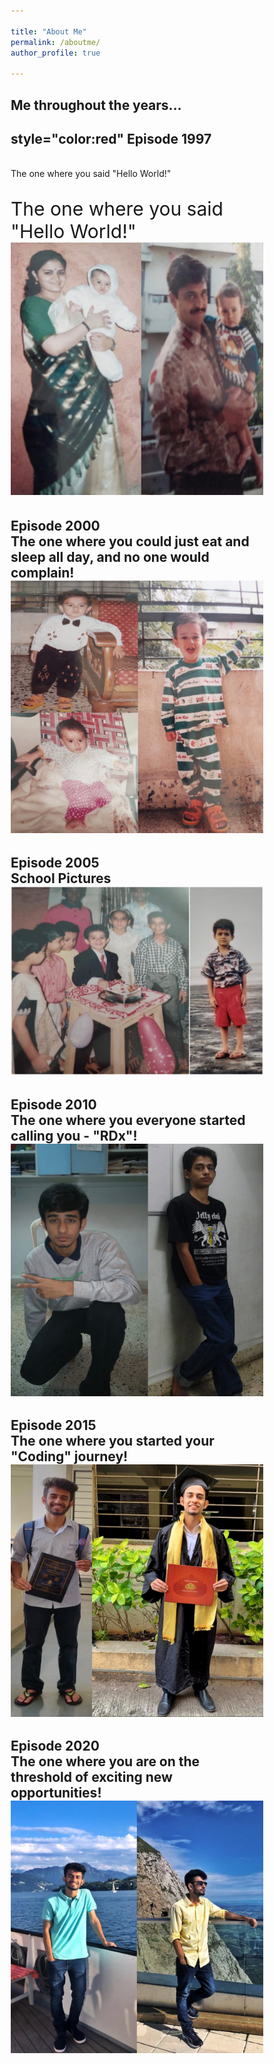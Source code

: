 ```yaml
---

title: "About Me"
permalink: /aboutme/
author_profile: true

---
```



<html>
<head>
<meta name="viewport" content="width=device-width, initial-scale=1.0">
<style>
* {
  box-sizing: border-box;
}

body {
  background-color: white;
  font-family: Helvetica, sans-serif;

}

/* The actual timeline (the vertical ruler) */
.timeline {
  position: relative;
  max-width: 1200px;
  margin: 0 auto;
}

/* The actual timeline (the vertical ruler) */
.timeline::after {
  content: '';
  position: absolute;
  width: 4px;
  background-color: #6D7B8D;
  top: 0;
  bottom: 0;
  left: 50%;
  margin-left: -3px;
}

/* Container around content */
.container {
  padding: 4px 20px;
  position: relative;
  background-color: #F0FFFF;
  border: 1px solid #6F4E37;
  width: 50%;
}


/* Place the container to the left */
.left {
  left: 0;
}

/* Place the container to the right */
.right {
  left: 50%;
}




/* The actual content */
.content {
  padding: 10px 15px;
  background-color: #F0FFFF;
  position: relative;
  border-radius: 6px;
}

/* Media queries - Responsive timeline on screens less than 600px wide */
@media screen and (max-width: 600px) {
  /* Place the timelime to the left */
  .timeline::after {
  left: 31px;
  }
  
  /* Full-width containers */
  .container {
  width: 100%;
  padding-left: 70px;
  padding-right: 25px;
  }


  
  /* Make all right containers behave like the left ones */
  .right {
  left: 0%;
  }
}
</style>
</head>
<body>

 <h2>Me throughout the years...</h2>
 
<div class="timeline">
  <div class="container left">
    <div class="content">
      <h2> style="color:red" Episode 1997 </h2>
        <br>The one where you said "Hello World!"
        <p style="font-size:30px">The one where you said "Hello World!"
          <img src="/images/2.JPG">
        </p>
    </div>
  </div>
  <div class="container right">
    <div class="content">
      <h2> Episode 2000
        <br>The one where you could just eat and sleep all day, and no one would complain!
         <img src="/images/3.JPEG">  
      </h2>
    </div>
  </div>
  <div class="container left">
    <div class="content">
      <h2>Episode 2005
        <br>School Pictures
        <img src="/images/5.JPG">
      </h2>
    </div>
  </div>
  <div class="container right">
    <div class="content">
      <h2>Episode 2010
        <br>The one where you everyone started calling you - "RDx"! 
        <img src="/images/6.JPG">
      </h2>
    </div>
  </div>
  <div class="container left">
    <div class="content">
      <h2>Episode 2015
        <br>The one where you started your "Coding" journey! 
        <img src="/images/1.JPEG">
      </h2>
    </div>
  </div>
  <div class="container right">
    <div class="content">
      <h2>Episode 2020
        <br>The one where you are on the threshold of exciting new opportunities! 
         <img src="/images/4.JPG">
      </h2>   
    </div>
  </div>
</div>

</body>
</html>
  


 
 

 


  

     



